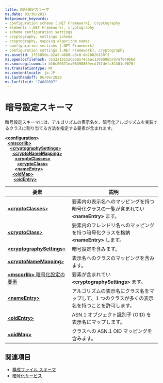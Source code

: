 ```yaml
---
title: 暗号設定スキーマ
ms.date: 03/30/2017
helpviewer_keywords:
- configuration schema [.NET Framework], cryptography
- elements [.NET Framework], cryptography
- schema configuration settings
- cryptography, settings schema
- cryptography, mapping algorithm names
- configuration sections [.NET Framework]
- configuration settings [.NET Framework], cryptography
ms.assetid: 1f55050a-b2a3-4868-a3c0-da20826150f3
ms.openlocfilehash: c632a15552c8ba5743aac1309098b7d7ef949bbd
ms.sourcegitcommit: b16c00371ea06398859ecd157defc81301c9070f
ms.translationtype: MT
ms.contentlocale: ja-JP
ms.lasthandoff: 06/06/2020
ms.locfileid: "74088007"
---
```

# <a name="cryptography-settings-schema"></a>暗号設定スキーマ
暗号設定スキーマには、アルゴリズムの表示名を、暗号化アルゴリズムを実装するクラスに割り当てる方法を指定する要素が含まれます。  
  
[**\<configuration>**](../configuration-element.md)\
&nbsp;&nbsp;[**\<mscorlib>**](mscorlib-element-for-cryptography-settings.md)\
&nbsp;&nbsp;&nbsp;&nbsp;[**\<cryptographySettings>**](cryptographysettings-element.md)\
&nbsp;&nbsp;&nbsp;&nbsp;&nbsp;&nbsp;[**\<cryptoNameMapping>**](cryptonamemapping-element.md)\
&nbsp;&nbsp;&nbsp;&nbsp;&nbsp;&nbsp;&nbsp;&nbsp;[**\<cryptoClasses>**](cryptoclasses-element.md)\
&nbsp;&nbsp;&nbsp;&nbsp;&nbsp;&nbsp;&nbsp;&nbsp;&nbsp;&nbsp;[**\<cryptoClass>**](cryptoclass-element.md)\
&nbsp;&nbsp;&nbsp;&nbsp;&nbsp;&nbsp;&nbsp;&nbsp;[**\<nameEntry>**](nameentry-element.md)\
&nbsp;&nbsp;&nbsp;&nbsp;&nbsp;&nbsp;[**\<oidMap>**](oidmap-element.md)\
&nbsp;&nbsp;&nbsp;&nbsp;&nbsp;&nbsp;&nbsp;[**\<oidEntry>**](oidentry-element.md)

|要素|説明|  
|-------------|-----------------|  
|[**\<cryptoClasses**>](cryptoclasses-element.md)|要素内の表示名へのマッピングを持つ暗号化クラスの一覧が含まれてい **\<nameEntry>** ます。|  
|[**\<cryptoClass**>](cryptoclass-element.md)|要素内のフレンドリ名へのマッピングを持つ暗号化クラスを格納 **\<nameEntry>** します。|  
|[**\<cryptographySettings**>](cryptographysettings-element.md)|暗号設定を含みます。|  
|[**\<cryptoNameMapping**>](cryptonamemapping-element.md)|表示名へのクラスのマッピングを含みます。|  
|[**\<mscorlib>** 暗号化設定の要素](mscorlib-element-for-cryptography-settings.md)|要素が含まれてい **\<cryptographySettings>** ます。|  
|[**\<nameEntry>**](nameentry-element.md)|アルゴリズムの表示名にクラス名をマップして、1 つのクラスが多くの表示名を持つことを許可します。|  
|[**\<oidEntry>**](oidentry-element.md)|ASN.1 オブジェクト識別子 (OID) を表示名にマップします。|  
|[**\<oidMap>**](oidmap-element.md)|クラスへの ASN.1 OID マッピングを含みます。|  
  
## <a name="see-also"></a>関連項目

- [構成ファイル スキーマ](../index.md)
- [暗号化サービス](../../../../standard/security/cryptographic-services.md)
